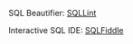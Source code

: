 SQL Beautifier: [SQLLint](http://sqllint.com/)

Interactive SQL IDE: [SQLFiddle]([http://sqlfiddle.com/](http://sqlfiddle.com/))

